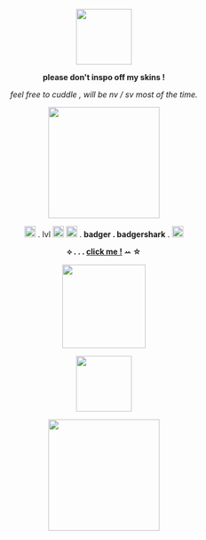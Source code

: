 <p align="center">
  <img width="100" src="https://cdn3.emoji.gg/emojis/97655-pink-ribbon.gif">
</p>

<p align="center">
<b> please don't inspo off my skins ! </b>
</p>
<p align="center">
<i> feel free to cuddle , will be nv / sv most of the time. </i>
</p>


<p align="center">
  <img width="200" src="https://i.postimg.cc/G2Wf8Mmy/88c449da-fc04-43aa-a0ff-031f0323b8b6-removebg-preview.png">
</p>

<p align="center">
  <img width="20" src="https://nukochannel.neocities.org/NukoImg/Activities/Dance/nukoSpin.gif"> . lvl <img width="20" src="https://nukochannel.neocities.org/NukoImg/Sets/Signs/HeartNumbers/nukoHeartNumber1.gif"> <img width="20" src="https://nukochannel.neocities.org/NukoImg/Sets/Signs/HeartNumbers/nukoHeartNumber6.gif"> . <b>badger . badgershark</b> . <img width="20" src=https://nukochannel.neocities.org/NukoImg/Reactions/Happy/nukoYippee.gif>
</p>
<p align="center">
  <b>⟡ . . . <a href="https://badgersharksintro.carrd.co/">click me !</a> ꕀ ☆</b>
</p>

<p align="center">
  <img width="150" src="https://i.postimg.cc/tC0ZrFcC/removebg-preview.png">

<p align="center">
<img width="100" src="https://i.pinimg.com/originals/81/41/23/8141237eb5cab0eb891f81034ef347d4.gif">
</p>

<p align="center">
<img width="200" src=https://media.tenor.com/ouf9K9NNaRwAAAAi/bow-pink-bow.gif>
